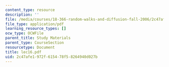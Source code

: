 ```yaml
---
content_type: resource
description: ''
file: /media/courses/18-366-random-walks-and-diffusion-fall-2006/2c47afe1972f615478f58264940d027b_lec16.pdf
file_type: application/pdf
learning_resource_types: []
ocw_type: OCWFile
parent_title: Study Materials
parent_type: CourseSection
resourcetype: Document
title: lec16.pdf
uid: 2c47afe1-972f-6154-78f5-8264940d027b
---
```

